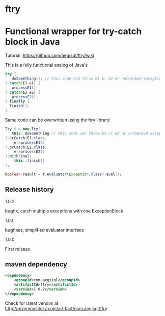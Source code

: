 # ftry
# Functional wrapper for try-catch block in Java

Tutorial: https://github.com/aegisql/ftry/wiki

This is a fully functional analog of Java's
```java
try {
   doSomething(); // this code can throw E1 or E2 or unchecked exceptions
} catch(E1 e1) {
   processE1();
} catch(E2 e2) {
   processE2();
} finally {
  finish();
}
```

Same code can be overwritten using the ftry library:

```java
Try t = new Try(
   this::doSomething // this code can throw E1 or E2 or unchecked exceptions 
).orCatch(E1.class,
    e->processE1()
).orCatch(E2.class, 
    e->processE2()
).withFinal(
    this::finish()
);

boolean result = t.evaluator(Exception.class).eval();
```

## Release history

1.0.2

bugfix, catch multiple exceptions with one ExceptionBlock

1.0.1

bugfixes, simplified evaluator interface

1.0.0

First release

## maven dependency
```xml
<dependency>
    <groupId>com.aegisql</groupId>
    <artifactId>ftry</artifactId>
    <version>1.0.2</version>
</dependency>
```

Check for latest version at http://mvnrepository.com/artifact/com.aegisql/ftry

